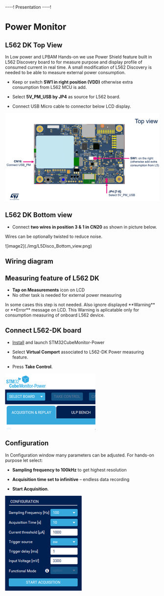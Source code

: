 ----!
Presentation
----!
# Power Monitor
## L562 DK Top View
In Low power and LPBAM Hands-on we use Power Shield feature built in L562 Discovery board to for measure purpose and display profile of consumed current in real time.
A small modification of L562 Discovery is needed to be able to measure external power consumption. 

- Keep or switch **SW1 in right position (VDD)** otherwise extra consumption from L562 MCU is add. 

- Select **5V_PM_USB by JP4** as source for L562 board. 

- Connect USB Micro cable to connector below LCD display.

![image1](./img/L5Disco_Top_view.png) 

## L562 DK Bottom view
- Connect **two wires in position 3 & 1 in CN20** as shown in picture below. 

<ainfo>
Wires can be optionally twisted to reduce noise.
</ainfo> 
<p> </p>
![image2](./img/L5Disco_Bottom_view.png) 

## Wiring diagram

## Measuring feature of L562 DK
- **Tap on Measurements** icon on LCD 
- No other task is needed for external power measuring

<awarning>
In some cases this step is not needed.
Also ignore displayed **Warning** or **Error** message on LCD. This Warning is aplicatable only for consumption measuring of onboard L562 device.
</awarning> 
<p> </p>

## Connect L562-DK board
- [Install](https://www.st.com/en/development-tools/stm32cubemonpwr.html) and launch STM32CubeMonitor-Power

- Select **Virtual Comport** associated to L562-DK Power measuring feature.

- Press **Take Control**.

![gif1](./img/CubeMX_PwrMon_SelectBoard.gif)

## Configuration
In Configuration window many parameters can be adjusted. For hands-on purpose let select:

- **Sampling frequency to 100kHz** to get highest resolution

- **Acquisition time set to infinitive** – endless data recording

- **Start Acquisition**.

![gif2](./img/CubeMX_PwrMon_Conf.gif)

